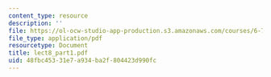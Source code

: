 ```yaml
---
content_type: resource
description: ''
file: https://ol-ocw-studio-app-production.s3.amazonaws.com/courses/6-772-compound-semiconductor-devices-spring-2003/48fbc45331e7a934ba2f804423d990fc_lect8_part1.pdf
file_type: application/pdf
resourcetype: Document
title: lect8_part1.pdf
uid: 48fbc453-31e7-a934-ba2f-804423d990fc
---
```

